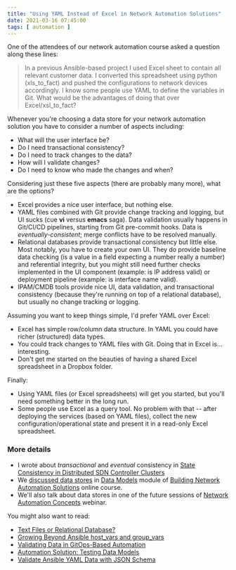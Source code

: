 ```yaml
---
title: "Using YAML Instead of Excel in Network Automation Solutions"
date: 2021-03-16 07:45:00
tags: [ automation ]
---
```

One of the attendees of our network automation course asked a question along these lines:

> In a previous Ansible-based project I used Excel sheet to contain all relevant customer data. I converted this spreadsheet using python (xls_to_fact) and pushed the configurations to network devices accordingly. I know some people use YAML to define the variables in Git. What would be the advantages of doing that over Excel/xsl_to_fact?

Whenever you're choosing a data store for your network automation solution you have to consider a number of aspects including:
<!--more-->
* What will the user interface be?
* Do I need transactional consistency?
* Do I need to track changes to the data?
* How will I validate changes?
* Do I need to know who made the changes and when?

Considering just these five aspects (there are probably many more), what are the options?

* Excel provides a nice user interface, but nothing else.
* YAML files combined with Git provide change tracking and logging, but UI sucks (cue **vi** versus **emacs** saga). Data validation usually happens in Git/CI/CD pipelines, starting from Git pre-commit hooks. Data is *eventually-consistent*; merge conflicts have to be resolved manually.
* Relational databases provide transactional consistency but little else. Most notably, you have to create your own UI. They do provide baseline data checking (is a value in a field expecting a number really a number) and referential integrity, but you might still need further checks implemented in the UI component (example: is IP address valid) or deployment pipeline (example: is interface name valid).
* IPAM/CMDB tools provide nice UI, data validation, and transactional consistency (because they're running on top of a relational database), but usually no change tracking or logging.

Assuming you want to keep things simple, I'd prefer YAML over Excel:

* Excel has simple row/column data structure. In YAML you could have richer (structured) data types.
* You could track changes to YAML files with Git. Doing that in Excel is... interesting.
* Don't get me started on the beauties of having a shared Excel spreadsheet in a Dropbox folder.

Finally:

* Using YAML files (or Excel spreadsheets) will get you started, but you'll need something better in the long run.
* Some people use Excel as a query tool. No problem with that -- after deploying the services (based on YAML files), collect the new configuration/operational state and present it in a read-only Excel spreadsheet.

### More details

* I wrote about *transactional* and *eventual* consistency in [State Consistency in Distributed SDN Controller Clusters](https://blog.ipspace.net/2021/02/state-consistency-distributed-controllers.html)
* We [discussed data stores](https://my.ipspace.net/bin/list?id=NetAutSol&module=3#M3S1) in [Data Models](https://my.ipspace.net/bin/list?id=NetAutSol&module=3) module of [Building Network Automation Solutions](https://www.ipspace.net/Building_Network_Automation_Solutions) online course.
* We'll also talk about data stores in one of the future sessions of [Network Automation Concepts](https://www.ipspace.net/Network_Automation_Concepts) webinar.

You might also want to read:

* [Text Files or Relational Database?](https://blog.ipspace.net/2019/04/text-files-or-relational-database.html)
* [Growing Beyond Ansible host_vars and group_vars](https://blog.ipspace.net/2020/04/growing-beyond-ansible-host-vars.html)
* [Validating Data in GitOps-Based Automation](https://blog.ipspace.net/2020/10/validating-data-gitops-automation.html)
* [Automation Solution: Testing Data Models](https://blog.ipspace.net/2020/01/automation-solution-testing-data-models.html)
* [Validate Ansible YAML Data with JSON Schema](https://blog.ipspace.net/2020/10/validate-yaml-jsonschema.html)
